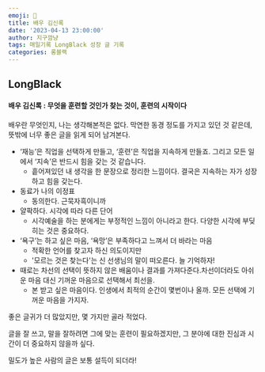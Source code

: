 ```yaml
---
emoji: 📗 
title: 배우 김신록
date: '2023-04-13 23:00:00'
author: 지구깜냥
tags: 매일기록 LongBlack 성장 글 기록
categories: 롱블랙
---
```


## LongBlack
#### 배우 김신록 : 무엇을 훈련할 것인가 찾는 것이, 훈련의 시작이다

배우란 무엇인지, 나는 생각해본적은 없다. 막연한 동경 정도를 가지고 있던 것 같은데, 뜻밖에 너무 좋은 글을 읽게 되어 남겨본다.

- ‘재능’은 직업을 선택하게 만들고, ‘훈련’은 직업을 지속하게 만들죠. 그리고 모든 일에서 ‘지속’은 반드시 힘을 갖는 것 같습니다.
  - 흩어져있던 내 생각을 한 문장으로 정리한 느낌이다. 결국은 지속하는 자가 성장하고 힘을 갖는다.
- 동료가 나의 이정표
  - 동의한다. 근묵자흑이니까
- 얄팍하다. 시각에 따라 다른 단어
  - 시각예술을 하는 분에게는 부정적인 느낌이 아니라고 한다. 다양한 시각에 부딪히는 것은 중요하다.
- ‘욕구’는 하고 싶은 마음, ‘욕망’은 부족하다고 느껴서 더 바라는 마음
  - 적확한 언어를 찾고자 하신 의도이지만
  - '모르는 것은 찾는다'는 신 선생님의 말이 떠오른다. 늘 기억하자!
- 때로는 차선의 선택이 뜻하지 않은 배움이나 결과를 가져다준다.차선이더라도 아쉬운 마음 대신 기꺼운 마음으로 선택해서 최선을.
  - 본 받고 싶은 마음이다. 인생에서 최적의 순간이 몇번이나 올까. 모든 선택에 기꺼운 마음을 가지자.

좋은 글귀가 더 많았지만, 몇 가지만 골라 적었다.

글을 잘 쓰고, 말을 잘하려면 그에 맞는 훈련이 필요하겠지만, 그 분야에 대한 진심과 시간이 더 중요하지 않을까 싶다.

밀도가 높은 사람의 글은 보통 설득이 되더라!